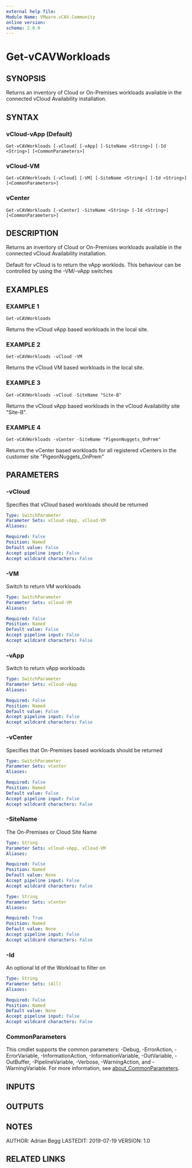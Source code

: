 ```yaml
---
external help file:
Module Name: VMware.vCAV.Community
online version:
schema: 2.0.0
---
```


# Get-vCAVWorkloads

## SYNOPSIS
Returns an inventory of Cloud or On-Premises workloads available in the connected vCloud Availability installation.

## SYNTAX

### vCloud-vApp (Default)
```
Get-vCAVWorkloads [-vCloud] [-vApp] [-SiteName <String>] [-Id <String>] [<CommonParameters>]
```

### vCloud-VM
```
Get-vCAVWorkloads [-vCloud] [-VM] [-SiteName <String>] [-Id <String>] [<CommonParameters>]
```

### vCenter
```
Get-vCAVWorkloads [-vCenter] -SiteName <String> [-Id <String>] [<CommonParameters>]
```

## DESCRIPTION
Returns an inventory of Cloud or On-Premises workloads available in the connected vCloud Availability installation.

Default for vCloud is to return the vApp worklods.
This behaviour can be controlled by using the -VM/-vApp switches

## EXAMPLES

### EXAMPLE 1
```
Get-vCAVWorkloads
```

Returns the vCloud vApp based workloads in the local site.

### EXAMPLE 2
```
Get-vCAVWorkloads -vCloud -VM
```

Returns the vCloud VM based workloads in the local site.

### EXAMPLE 3
```
Get-vCAVWorkloads -vCloud -SiteName "Site-B"
```

Returns the vCloud vApp based workloads in the vCloud Availability site "Site-B".

### EXAMPLE 4
```
Get-vCAVWorkloads -vCenter -SiteName "PigeonNuggets_OnPrem"
```

Returns the vCenter based workloads for all registered vCenters in the customer site "PigeonNuggets_OnPrem"

## PARAMETERS

### -vCloud
Specifies that vCloud based workloads should be returned

```yaml
Type: SwitchParameter
Parameter Sets: vCloud-vApp, vCloud-VM
Aliases:

Required: False
Position: Named
Default value: False
Accept pipeline input: False
Accept wildcard characters: False
```

### -VM
Switch to return VM workloads

```yaml
Type: SwitchParameter
Parameter Sets: vCloud-VM
Aliases:

Required: False
Position: Named
Default value: False
Accept pipeline input: False
Accept wildcard characters: False
```

### -vApp
Switch to return vApp workloads

```yaml
Type: SwitchParameter
Parameter Sets: vCloud-vApp
Aliases:

Required: False
Position: Named
Default value: False
Accept pipeline input: False
Accept wildcard characters: False
```

### -vCenter
Specifies that On-Premises based workloads should be returned

```yaml
Type: SwitchParameter
Parameter Sets: vCenter
Aliases:

Required: False
Position: Named
Default value: False
Accept pipeline input: False
Accept wildcard characters: False
```

### -SiteName
The On-Premises or Cloud Site Name

```yaml
Type: String
Parameter Sets: vCloud-vApp, vCloud-VM
Aliases:

Required: False
Position: Named
Default value: None
Accept pipeline input: False
Accept wildcard characters: False
```

```yaml
Type: String
Parameter Sets: vCenter
Aliases:

Required: True
Position: Named
Default value: None
Accept pipeline input: False
Accept wildcard characters: False
```

### -Id
An optional Id of the Workload to filter on

```yaml
Type: String
Parameter Sets: (All)
Aliases:

Required: False
Position: Named
Default value: None
Accept pipeline input: False
Accept wildcard characters: False
```

### CommonParameters
This cmdlet supports the common parameters: -Debug, -ErrorAction, -ErrorVariable, -InformationAction, -InformationVariable, -OutVariable, -OutBuffer, -PipelineVariable, -Verbose, -WarningAction, and -WarningVariable. For more information, see [about_CommonParameters](http://go.microsoft.com/fwlink/?LinkID=113216).

## INPUTS

## OUTPUTS

## NOTES
AUTHOR: Adrian Begg
LASTEDIT: 2019-07-19
VERSION: 1.0

## RELATED LINKS
